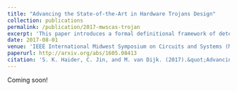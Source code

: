 ```yaml
---
title: "Advancing the State-of-the-Art in Hardware Trojans Design"
collection: publications
permalink: /publication/2017-mwscas-trojan
excerpt: 'This paper introduces a formal definitional framework of deterministic hardware Trojan designs.'
date: 2017-08-01
venue: 'IEEE International Midwest Symposium on Circuits and Systems (MWSCAS)'
paperurl: http://arxiv.org/abs/1605.08413
citation: 'S. K. Haider, C. Jin, and M. van Dijk. (2017).&quot;Advancing the State-of-the-Art in Hardware Trojans Design&quot; <i>IEEE International Midwest Symposium on Circuits and Systems (MWSCAS)</i>. '
---
```


Coming soon!

